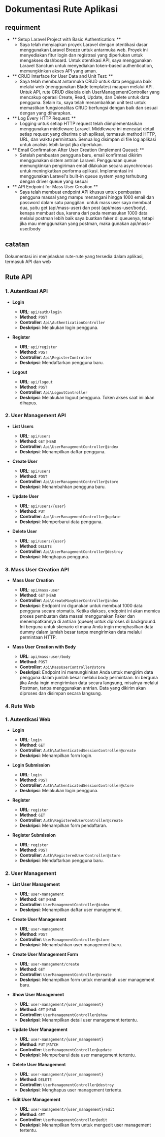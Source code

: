 # Dokumentasi Rute Aplikasi

## requirment
- ** Setup Laravel Project with Basic Authentication: **
    -  Saya telah menyiapkan proyek Laravel dengan otentikasi dasar menggunakan Laravel Breeze untuk antarmuka web. Proyek ini menyediakan fitur login dan registrasi yang diperlukan untuk mengakses dashboard. Untuk otentikasi API, saya menggunakan Laravel Sanctum untuk menyediakan token-based authentication, memungkinkan akses API yang aman.    
- ** CRUD Interface for User Data and Unit Test: **
    -  Saya telah membuat antarmuka CRUD untuk data pengguna baik melalui web (menggunakan Blade templates) maupun melalui API. Untuk API, rute CRUD dikelola oleh UserManagementController yang mencakup operasi Create, Read, Update, dan Delete untuk data pengguna. Selain itu, saya telah menambahkan unit test untuk memastikan fungsionalitas CRUD berfungsi dengan baik dan sesuai dengan yang diharapkan.
- ** Log Every HTTP Request: **
    - Logging untuk setiap HTTP request telah diimplementasikan menggunakan middleware Laravel. Middleware ini mencatat detail setiap request yang diterima oleh aplikasi, termasuk method HTTP, URL, dan waktu permintaan. Semua log disimpan di file log aplikasi untuk analisis lebih lanjut jika diperlukan.
- ** Email Confirmation After User Creation (Implement Queue): **
    - Setelah pembuatan pengguna baru, email konfirmasi dikirim menggunakan sistem antrian Laravel. Penggunaan queue memungkinkan pengiriman email dilakukan secara asynchronous untuk meningkatkan performa aplikasi. Implementasi ini menggunakan Laravel's built-in queue system yang terhubung dengan driver queue yang sesuai
- ** API Endpoint for Mass User Creation **
    - Saya telah membuat endpoint API khusus untuk pembuatan pengguna massal yang mampu menangani hingga 1000 email dan password dalam satu panggilan. untuk  mass user saya membuat dua, yaitu get (api/mass-user) dan post (api/mass-user/body), kenapa membuat dua, karena dari pada memasukan 1000 data melalui postman lebih baik saya buatkan faker di queuenya, tetapi jika mau menggunakan yang postman, maka gunakan  api/mass-user/body


## catatan
Dokumentasi ini menjelaskan rute-rute yang tersedia dalam aplikasi, termasuk API dan web
## Rute API

### 1. **Autentikasi API**
- **Login**
  - **URL**: `api/auth/login`
  - **Method**: `POST`
  - **Controller**: `Api\AuthenticationController`
  - **Deskripsi**: Melakukan login pengguna.

- **Register**
  - **URL**: `api/register`
  - **Method**: `POST`
  - **Controller**: `Api\RegisterController`
  - **Deskripsi**: Mendaftarkan pengguna baru.

- **Logout**
  - **URL**: `api/logout`
  - **Method**: `POST`
  - **Controller**: `Api\LogoutController`
  - **Deskripsi**: Melakukan logout pengguna. Token akses saat ini akan dihapus.

### 2. **User Management API**
- **List Users**
  - **URL**: `api/users`
  - **Method**: `GET|HEAD`
  - **Controller**: `Api\UserManagementController@index`
  - **Deskripsi**: Menampilkan daftar pengguna.

- **Create User**
  - **URL**: `api/users`
  - **Method**: `POST`
  - **Controller**: `Api\UserManagementController@store`
  - **Deskripsi**: Menambahkan pengguna baru.

- **Update User**
  - **URL**: `api/users/{user}`
  - **Method**: `PUT`
  - **Controller**: `Api\UserManagementController@update`
  - **Deskripsi**: Memperbarui data pengguna.

- **Delete User**
  - **URL**: `api/users/{user}`
  - **Method**: `DELETE`
  - **Controller**: `Api\UserManagementController@destroy`
  - **Deskripsi**: Menghapus pengguna.

### 3. **Mass User Creation API**

- **Mass User Creation**
  - **URL**: `api/mass-user`
  - **Method**: `GET|HEAD`
  - **Controller**: `Api\CreateManyUserController@index`
  - **Deskripsi**: Endpoint ini digunakan untuk membuat 1000 data pengguna secara otomatis. Ketika diakses, endpoint ini akan memicu proses pembuatan data massal menggunakan Faker dan menempatkannya di antrian (queue) untuk diproses di background. Ini berguna untuk skenario di mana Anda ingin menghasilkan data dummy dalam jumlah besar tanpa mengirimkan data melalui permintaan HTTP.

- **Mass User Creation with Body**
  - **URL**: `api/mass-user/body`
  - **Method**: `POST`
  - **Controller**: `Api\MassUserController@store`
  - **Deskripsi**: Endpoint ini memungkinkan Anda untuk mengirim data pengguna dalam jumlah besar melalui body permintaan. Ini berguna jika Anda ingin mengirimkan data secara langsung, misalnya melalui Postman, tanpa menggunakan antrian. Data yang dikirim akan diproses dan disimpan secara langsung.

### 4. **Rute Web**

### 1. **Autentikasi Web**
- **Login**
  - **URL**: `login`
  - **Method**: `GET`
  - **Controller**: `Auth\AuthenticatedSessionController@create`
  - **Deskripsi**: Menampilkan form login.

- **Login Submission**
  - **URL**: `login`
  - **Method**: `POST`
  - **Controller**: `Auth\AuthenticatedSessionController@store`
  - **Deskripsi**: Melakukan login pengguna.

- **Register**
  - **URL**: `register`
  - **Method**: `GET`
  - **Controller**: `Auth\RegisteredUserController@create`
  - **Deskripsi**: Menampilkan form pendaftaran.

- **Register Submission**
  - **URL**: `register`
  - **Method**: `POST`
  - **Controller**: `Auth\RegisteredUserController@store`
  - **Deskripsi**: Mendaftarkan pengguna baru.

### 2. **User Management**
- **List User Management**
  - **URL**: `user-management`
  - **Method**: `GET|HEAD`
  - **Controller**: `UserManagementController@index`
  - **Deskripsi**: Menampilkan daftar user management.

- **Create User Management**
  - **URL**: `user-management`
  - **Method**: `POST`
  - **Controller**: `UserManagementController@store`
  - **Deskripsi**: Menambahkan user management baru.

- **Create User Management Form**
  - **URL**: `user-management/create`
  - **Method**: `GET`
  - **Controller**: `UserManagementController@create`
  - **Deskripsi**: Menampilkan form untuk menambah user management baru.

- **Show User Management**
  - **URL**: `user-management/{user_management}`
  - **Method**: `GET|HEAD`
  - **Controller**: `UserManagementController@show`
  - **Deskripsi**: Menampilkan detail user management tertentu.

- **Update User Management**
  - **URL**: `user-management/{user_management}`
  - **Method**: `PUT|PATCH`
  - **Controller**: `UserManagementController@update`
  - **Deskripsi**: Memperbarui data user management tertentu.

- **Delete User Management**
  - **URL**: `user-management/{user_management}`
  - **Method**: `DELETE`
  - **Controller**: `UserManagementController@destroy`
  - **Deskripsi**: Menghapus user management tertentu.

- **Edit User Management**
  - **URL**: `user-management/{user_management}/edit`
  - **Method**: `GET`
  - **Controller**: `UserManagementController@edit`
  - **Deskripsi**: Menampilkan form untuk mengedit user management tertentu.

